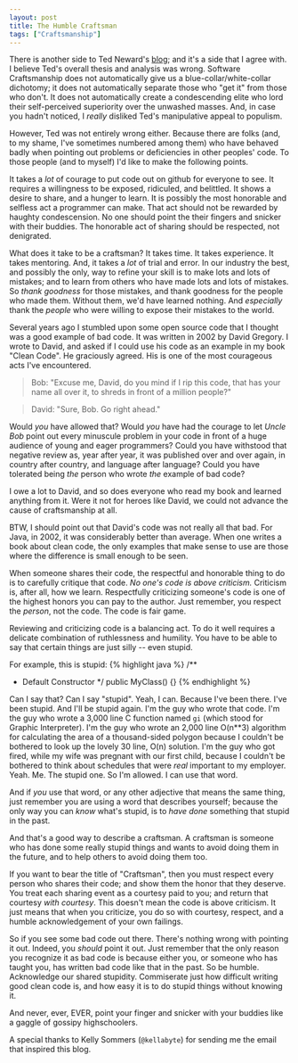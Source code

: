 ```yaml
---
layout: post
title: The Humble Craftsman
tags: ["Craftsmanship"]
---
```

There is another side to Ted Neward's [blog](http://blogs.tedneward.com/2013/01/24/On+The+Dark+Side+Of+Craftsmanship.aspx); and it's a side that I agree with.  I believe Ted's overall thesis and analysis was wrong.  Software Craftsmanship does not automatically give us a blue-collar/white-collar dichotomy; it does not automatically separate those who "get it" from those who don't.  It does not automatically create a condescending elite who lord their self-perceived superiority over the unwashed masses.  And, in case you hadn't noticed, I _really_ disliked Ted's manipulative appeal to populism.

However, Ted was not entirely wrong either.  Because there are folks (and, to my shame, I've sometimes numbered among them) who have behaved badly when pointing out problems or deficiencies in other peoples' code.  To those people (and to myself) I'd like to make the following points.

It takes a _lot_ of courage to put code out on github for everyone to see.  It requires a willingness to be exposed, ridiculed, and belittled.  It shows a desire to share, and a hunger to learn.  It is possibly the most honorable and selfless act a programmer can make.  That act should not be rewarded by haughty condescension.  No one should point the their fingers and snicker with their buddies.  The honorable act of sharing should be respected, not denigrated.

What does it take to be a craftsman?  It takes time.  It takes experience.  It takes mentoring.  And, it takes a _lot_ of trial and error.  In our industry the best, and possibly the only, way to refine your skill is to make lots and lots of mistakes; and to learn from others who have made lots and lots of mistakes.  So _thank goodness_ for those mistakes, and thank goodness for the people who made them.  Without them, we'd have learned nothing.  And _especially_ thank the _people_ who were willing to expose their mistakes to the world.

Several years ago I stumbled upon some open source code that I thought was a good example of bad code.  It was written in 2002 by David Gregory.  I wrote to David, and asked if I could use his code as an example in my book "Clean Code".  He graciously agreed.  His is one of the most courageous acts I've encountered.  

>Bob: "Excuse me, David, do you mind if I rip this code, that has your name all over it, to shreds in front of a million people?"  
  
>David: "Sure, Bob.  Go right ahead."

Would _you_ have allowed that?  Would _you_ have had the courage to let _Uncle Bob_ point out every minuscule problem in your code in front of a huge audience of young and eager programmers?  Could you have withstood that negative review as, year after year, it was published over and over again, in country after country, and language after language?  Could you have tolerated being _the_ person who wrote _the_ example of bad code?

I owe a lot to David, and so does everyone who read my book and learned anything from it.  Were it not for heroes like David, we could not advance the cause of craftsmanship at all. 

BTW, I should point out that David's code was not really all that bad.  For Java, in 2002, it was considerably better than average.  When one writes a book about clean code, the only examples that make sense to use are those where the difference is small enough to be seen.  

When someone shares their code, the respectful and honorable thing to do is to carefully critique that code.  _No one's code is above criticism._  Criticism is, after all, how we learn.  Respectfully criticizing someone's code is one of the highest honors you can pay to the author.  Just remember, you respect the _person_, not the code.  The code is fair game.

Reviewing and criticizing code is a balancing act.  To do it well requires a delicate combination of ruthlessness and humility.  You have to be able to say that certain things are just silly -- even stupid.

For example, this is stupid:
{% highlight java %}
/**
 * Default Constructor
 */
public MyClass() {}
{% endhighlight %}

Can I say that?  Can I say "stupid".  Yeah, I can.  Because I've been there.  I've been stupid.  And I'll be stupid again.  I'm the guy who wrote that code.  I'm the guy who wrote a 3,000 line C function named `gi` (which stood for Graphic Interpreter).  I'm the guy who wrote an 2,000 line O(n**3) algorithm for calculating the area of a thousand-sided polygon because I couldn't be bothered to look up the lovely 30 line, O(n) solution.  I'm the guy who got fired, while my wife was pregnant with our first child, because I couldn't be bothered to think about schedules that were _real_ important to my employer.  Yeah.  Me.  The stupid one.  So I'm allowed.  I can use that word.  

And if _you_ use that word, or any other adjective that means the same thing, just remember you are using a word that describes yourself; because the only way you can _know_ what's stupid, is to _have done_ something that stupid in the past.

And that's a good way to describe a craftsman.  A craftsman is someone who has done some really stupid things and wants to avoid doing them in the future, and to help others to avoid doing them too.

If you want to bear the title of "Craftsman", then you must respect every person who shares their code; and show them the honor that they deserve.  You treat each sharing event as a courtesy paid to you; and return that courtesy _with courtesy_.  This doesn't mean the code is above criticism.  It just means that when you criticize, you do so with courtesy, respect, and a humble acknowledgement of your own failings.

So if you see some bad code out there. There's nothing wrong with pointing it out.  Indeed, you _should_ point it out.  Just remember that the only reason you recognize it as bad code is because either you, or someone who has taught you, has written bad code like that in the past.  So be humble.  Acknowledge our shared stupidity.  Commiserate just how difficult writing good clean code is, and how easy it is to do stupid things without knowing it.

And never, ever, EVER, point your finger and snicker with your buddies like a gaggle of gossipy highschoolers.

A special thanks to Kelly Sommers (`@kellabyte`) for sending me the email that inspired this blog.





